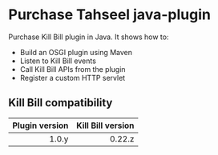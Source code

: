 Purchase Tahseel java-plugin
================================

Purchase Kill Bill plugin in Java. It shows how to:

* Build an OSGI plugin using Maven
* Listen to Kill Bill events
* Call Kill Bill APIs from the plugin
* Register a custom HTTP servlet

Kill Bill compatibility
-----------------------

| Plugin version | Kill Bill version |
| -------------: | ----------------: |
| 1.0.y          | 0.22.z            |


